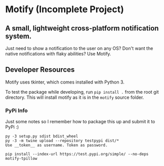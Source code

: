 # Motify (Incomplete Project)

## A small, lightweight cross-platform notification system.

Just need to show a notification to the user on any OS? Don't want the native notifications with flaky abilities? Use Motify.

## Developer Resources

Motify uses tkinter, which comes installed with Python 3.

To test the package while developing, run `pip install .` from the root git directory. This will install motify as it is in the `motify` source folder.

### PyPi Info

Just some notes so I remember how to package this up and submit it to PyPi :)

```
py -3 setup.py sdist bdist_wheel
py -3 -m twine upload --repository testpypi dist/*
Use __token__ as username. Token as password.

pip install --index-url https://test.pypi.org/simple/ --no-deps motify-tpillow
```
